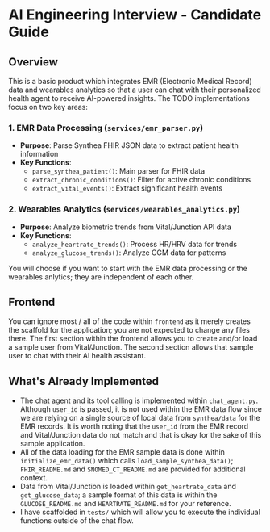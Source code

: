 # AI Engineering Interview - Candidate Guide

## Overview

This is a basic product which integrates EMR (Electronic Medical Record) data and wearables analytics so that a user can chat with their personalized health agent to receive AI-powered insights. The TODO implementations focus on two key areas:

### 1. EMR Data Processing (`services/emr_parser.py`)
- **Purpose**: Parse Synthea FHIR JSON data to extract patient health information
- **Key Functions**:
  - `parse_synthea_patient()`: Main parser for FHIR data
  - `extract_chronic_conditions()`: Filter for active chronic conditions
  - `extract_vital_events()`: Extract significant health events

### 2. Wearables Analytics (`services/wearables_analytics.py`)
- **Purpose**: Analyze biometric trends from Vital/Junction API data
- **Key Functions**:
  - `analyze_heartrate_trends()`: Process HR/HRV data for trends
  - `analyze_glucose_trends()`: Analyze CGM data for patterns

You will choose if you want to start with the EMR data processing or the wearables anlytics; they are independent of each other.


## Frontend
You can ignore most / all of the code within `frontend` as it merely creates the scaffold for the application; you are not expected to change any files there. The first section within the frontend allows you to create and/or load a sample user from Vital/Junction. The second section allows that sample user to chat with their AI health assistant.


## What's Already Implemented
- The chat agent and its tool calling is implemented within `chat_agent.py`. Although `user_id` is passed, it is not used within the EMR data flow since we are relying on a single source of local data from `synthea/data` for the EMR records. It is worth noting that the `user_id` from the EMR record and Vital/Junction data do not match and that is okay for the sake of this sample application.
- All of the data loading for the EMR sample data is done within `initialize_emr_data()` which calls `load_sample_synthea_data()`; `FHIR_README.md` and `SNOMED_CT_README.md` are provided for additional context.
- Data from Vital/Junction is loaded within `get_heartrate_data` and `get_glucose_data`; a sample format of this data is within the `GLUCOSE_README.md` and `HEARTRATE_README.md` for your reference.
- I have scaffolded in `tests/` which will allow you to execute the individual functions outside of the chat flow.
